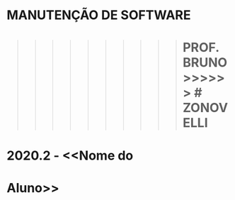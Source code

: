 # MANUTENÇÃO DE SOFTWARE    
>>>>>>>>>> # PROF. BRUNO  >>>>>> # ZONOVELLI
# 2020.2 - <<Nome do  
# Aluno>>

